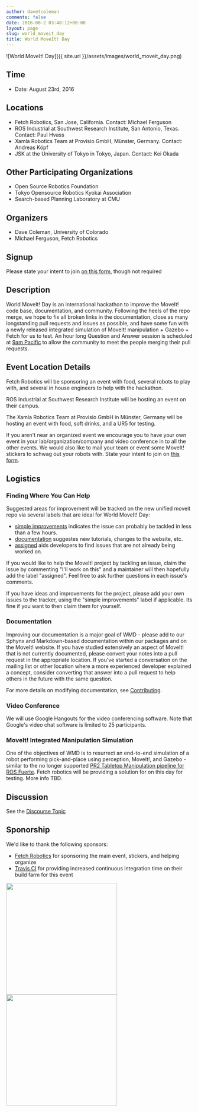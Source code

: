 ```yaml
---
author: davetcoleman
comments: false
date: 2016-08-2 03:48:12+00:00
layout: page
slug: world_moveit_day
title: World MoveIt! Day
---
```


![World MoveIt! Day]({{ site.url }}/assets/images/world_moveit_day.png)

## Time

  * Date: August 23rd, 2016

## Locations

  - Fetch Robotics, San Jose, California. Contact: Michael Ferguson
  - ROS Industrial at Southwest Research Institute, San Antonio, Texas. Contact: Paul Hvass
  - Xamla Robotics Team at Provisio GmbH, Münster, Germany. Contact: Andreas Köpf
  - JSK at the University of Tokyo in Tokyo, Japan. Contact: Kei Okada

## Other Participating Organizations

  * Open Source Robotics Foundation
  * Tokyo Opensource Robotics Kyokai Association
  * Search-based Planning Laboratory at CMU

## Organizers

  * Dave Coleman, University of Colorado
  * Michael Ferguson, Fetch Robotics

## Signup

Please state your intent to join [on this form](https://goo.gl/forms/vCIKiWcAgaB4mASk2), though not required

## Description

World MoveIt! Day is an international hackathon to improve the MoveIt! code base, documentation, and community. Following the heels of the repo merge, we hope to fix all broken links in the documentation, close as many longstanding pull requests and issues as possible, and have some fun with a newly released integrated simulation of MoveIt! manipulation + Gazebo + Fetch for us to test. An hour long Question and Answer session is scheduled at [9am Pacific](https://www.timeanddate.com/worldclock/meetingtime.html?iso=20160823&p1=37&p2=224) to allow the community to meet the people merging their pull requests.

## Event Location Details

Fetch Robotics will be sponsoring an event with food, several robots to play with, and several in house engineers to help with the hackathon.

ROS Industrial at Southwest Research Institute will be hosting an event on their campus.

The Xamla Robotics Team at Provisio GmbH in Münster, Germany will be hosting an event with food, soft drinks, and a UR5 for testing.

If you aren't near an organized event we encourage you to have your own event in your lab/organization/company and video conference in to all the other events. We would also like to mail your team or event some MoveIt! stickers to schwag out your robots with. State your intent to join on [this form](https://goo.gl/forms/vCIKiWcAgaB4mASk2).

## Logistics

### Finding Where You Can Help

Suggested areas for improvement will be tracked on the new unified moveit repo via several labels that are ideal for World MoveIt! Day:

- [simple improvements](https://github.com/ros-planning/moveit/issues?q=is%3Aopen+-label%3Aassigned+label%3A%22simple+improvements%22) indicates the issue can probably be tackled in less than a few hours.
- [documentation](https://github.com/ros-planning/moveit/issues?utf8=%E2%9C%93&q=is%3Aopen%20label%3Adocumentation%20-label%3Aassigned%20) suggestes new tutorials, changes to the website, etc.
- [assigned](https://github.com/ros-planning/moveit/issues?q=is%3Aopen+is%3Aissue+label%3Aassigned) aids developers to find issues that are not already being worked on.

If you would like to help the MoveIt! project by tackling an issue, claim the issue by commenting "I'll work on this" and a maintainer will then hopefully add the label "assigned". Feel free to ask further questions in each issue's comments.

If you have ideas and improvements for the project, please add your own issues to the tracker, using the "simple improvements" label if applicable. Its fine if you want to then claim them for yourself.

### Documentation

Improving our documentation is a major goal of WMD - please add to our Sphynx and Markdown-based documentation within our packages and on the MoveIt! website. If you have studied extensively an aspect of MoveIt! that is not currently documented, please convert your notes into a pull request in the appropriate location. If you've started a conversation on the mailing list or other location where a more experienced developer explained a concept, consider converting that answer into a pull request to help others in the future with the same question.

For more details on modifying documentation, see [Contributing](http://moveit.ros.org/documentation/contributing/).

### Video Conference

We will use Google Hangouts for the video conferencing software. Note that Google's video chat software is limited to 25 participants.

### MoveIt! Integrated Manipulation Simulation

One of the objectives of WMD is to resurrect an end-to-end simulation of a robot performing pick-and-place using perception, MoveIt!, and Gazebo - similar to the no longer supported [PR2 Tabletop Manipulation pipeline for ROS Fuerte](http://wiki.ros.org/pr2_tabletop_manipulation_apps). Fetch robotics will be providing a solution for on this day for testing. More info TBD.

## Discussion

See the [Discourse Topic](http://discourse.ros.org/t/world-moveit-day-planning/365)

## Sponorship

We'd like to thank the following sponsors:

- [Fetch Robotics](http://fetchrobotics.com/) for sponsoring the main event, stickers, and helping organize
- [Travis CI](http://travis-ci.com) for providing increased continuous integration time on their build farm for this event

<img src="http://moveit.picknik.io/assets/images/travis-ci.png" width="300" css="margin-right:20px">

<img src="http://fetchrobotics.com/wp-content/uploads/2015/01/Fetch_Horizontal.png" width="300">
